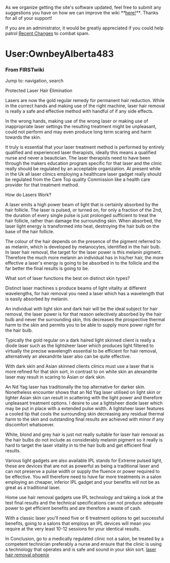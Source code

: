 As we organize getting the site's software updated, feel free to submit any
suggestions you have on how we can improve the wiki
_**_[here!](/index.php/User:Hallry/Suggestions "User:Hallry/Suggestions"
)_**_. Thanks for all of your support!

If you are an administrator, it would be greatly appreciated if you could help
patrol [Recent Changes](/index.php/Special:Recentchanges
"Special:Recentchanges" ) to combat spam.

# User:OwnbeyAlberta483

### From FIRSTwiki

Jump to: navigation, search

Protected Laser Hair Elimination

Lasers are now the gold regular remedy for permanent hair reduction. While in
the correct hands and making use of the right machine, laser hair removal is
really a safe and effective method with handful of if any side effects.

In the wrong hands, making use of the wrong laser or making use of
inappropriate laser settings the resulting treatment might be unpleasant,
could not perform and may even produce long term scaring and harm towards the
skin.

It truly is essential that your laser treatment method is performed by
entirely qualified and experienced laser therapists, ideally this means a
qualified nurse and never a beautician. The laser therapists need to have been
through the makers education program specific for that laser and the clinic
really should be regulated by an acceptable organization. At present while in
the Uk all laser clinics employing a healthcare laser gadget really should be
regulated from the Care Top quality Commission like a health care provider for
that treatment method.

How do Lasers Work?

A laser emits a high power beam of light that is certainly absorbed by the
hair follicle. The laser is pulsed, or turned on, for only a fraction of the
2nd, the duration of every single pulse is just prolonged sufficient to treat
the hair follicle, rather than damage the surrounding skin. When absorbed, the
laser light energy is transformed into heat, destroying the hair bulb on the
base of the hair follicle.

The colour of the hair depends on the presence of the pigment referred to as
melanin, which is developed by melanocytes, identified in the hair bulb. In
laser hair removal, the target for the laser power is this melanin pigment.
Therefore the much more melanin an individual has in his/her hair, the more
effective a laser's energy is going to be absorbed in to the follicle and the
far better the final results is going to be.

What sort of laser functions the best on distinct skin types?

Distinct laser machines s produce beams of light vitality at different
wavelengths, for hair removal you need a laser which has a wavelength that is
easily absorbed by melanin.

An individual with light skin and dark hair will be the ideal subject for hair
removal, the laser power is for that reason selectively absorbed by the hair
bulb and never the surrounding skin, this decreases the prospective thermal
harm to the skin and permits you to be able to supply more power right for the
hair bulb.

Typically the gold regular on a dark haired light skinned client is really a
diode laser such as the lightsheer laser which produces light filtered to
virtually the precise wavelength essential to be efficient for hair removal,
alternatively an alexandrite laser also can be quite effective.

With dark skin and Asian skinned clients clinics must use a laser that is more
refined for that skin sort, in contrast to on white skin an alexandrite laser
may result in scaring to Asian or dark skin.

An Nd Yag laser has traditionally the top alternative for darker skin.
Nonetheless encounter shows that an Nd Yag laser utilised on light skin or
lighter Asian skin can result in scattering with the light power and therefore
unpleasant treatment options. I desire to use a lightsheer diode laser which
may be put in place with a extended pulse width. A lightsheer laser features a
cooled tip that cools the surrounding skin decreasing any residual thermal
harm to the skin and outstanding final results are achieved with minor if any
discomfort whatsoever.

White, blond and grey hair is just not really suitable for laser hair removal
as the hair bulbs do not include as considerably melanin pigment so it really
is hard to target the laser vitality in to the hair bulb and get efficient
final results.

Various light gadgets are also available IPL stands for Extreme pulsed light,
these are devices that are not as powerful as being a traditional laser and
can not preserve a pulse width or supply the fluence or power required to be
effective. You will therefore need to have far more treatments in a salon
employing an cheaper, inferior IPL gadget and your benefits will not be as
great as a traditional laser.

Home use hair removal gadgets use IPL technology and taking a look at the test
final results and the technical specifications can not produce adequate power
to get efficient benefits and are therefore a waste of cash.

With a classic laser you'll need five or 6 treatment options to get successful
benefits, going to a salons that employs an IPL devices will mean you require
at the very least 10-12 sessions for your identical results.

In Conclusion, go to a medically regulated clinic not a salon, be treated by a
competent technician preferably a nurse and ensure that the clinic is using a
technology that operates and is safe and sound in your skin sort. [laser hair
removal phoenix ](http://www.camelbacklaser.com
"http://www.camelbacklaser.com" )

